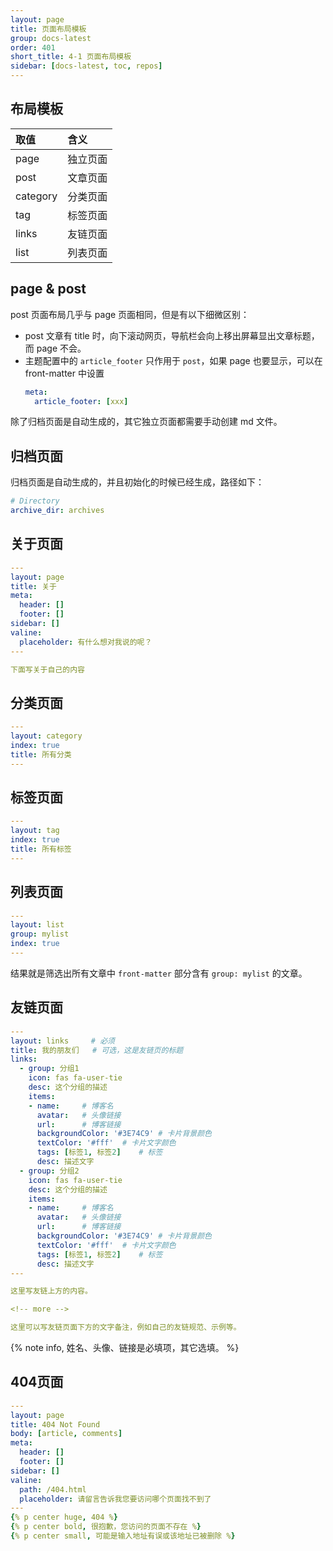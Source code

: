 ```yaml
---
layout: page
title: 页面布局模板
group: docs-latest
order: 401
short_title: 4-1 页面布局模板
sidebar: [docs-latest, toc, repos]
---
```


## 布局模板

| 取值  | 含义  |
| :----- | :----  |
| page | 独立页面 |
| post | 文章页面 |
| category | 分类页面 |
| tag | 标签页面 |
| links | 友链页面 |
| list | 列表页面 |

## page & post

post 页面布局几乎与 page 页面相同，但是有以下细微区别：

- post 文章有 title 时，向下滚动网页，导航栏会向上移出屏幕显出文章标题，而 page 不会。
- 主题配置中的 `article_footer` 只作用于 `post`，如果 page 也要显示，可以在 front-matter 中设置
  ```yaml
  meta:
    article_footer: [xxx]
  ```


除了归档页面是自动生成的，其它独立页面都需要手动创建 md 文件。

## 归档页面

归档页面是自动生成的，并且初始化的时候已经生成，路径如下：

```yaml blog/_config.yml
# Directory
archive_dir: archives
```

## 关于页面

```yaml Create file if not exists: source/about/index.md
---
layout: page
title: 关于
meta:
  header: []
  footer: []
sidebar: []
valine:
  placeholder: 有什么想对我说的呢？
---

下面写关于自己的内容

```

## 分类页面

```yaml Create file if not exists: source/categories/index.md
---
layout: category
index: true
title: 所有分类
---
```

## 标签页面

```yaml Create file if not exists: source/tags/index.md
---
layout: tag
index: true
title: 所有标签
---
```

## 列表页面

```yaml Create file if not exists: source/mylist/index.md
---
layout: list
group: mylist
index: true
---
```

结果就是筛选出所有文章中 `front-matter` 部分含有 `group: mylist` 的文章。


## 友链页面

```yaml Create file if not exists: source/friends/index.md
---
layout: links     # 必须
title: 我的朋友们   # 可选，这是友链页的标题
links:
  - group: 分组1
    icon: fas fa-user-tie
    desc: 这个分组的描述
    items:
    - name:     # 博客名
      avatar:   # 头像链接
      url:      # 博客链接
      backgroundColor: '#3E74C9' # 卡片背景颜色
      textColor: '#fff'  # 卡片文字颜色
      tags: [标签1, 标签2]    # 标签
      desc: 描述文字
  - group: 分组2
    icon: fas fa-user-tie
    desc: 这个分组的描述
    items:
    - name:     # 博客名
      avatar:   # 头像链接
      url:      # 博客链接
      backgroundColor: '#3E74C9' # 卡片背景颜色
      textColor: '#fff'  # 卡片文字颜色
      tags: [标签1, 标签2]    # 标签
      desc: 描述文字
---

这里写友链上方的内容。

<!-- more -->

这里可以写友链页面下方的文字备注，例如自己的友链规范、示例等。

```

{% note info, 姓名、头像、链接是必填项，其它选填。 %}

## 404页面

```yaml Create file if not exists: source/404.md
---
layout: page
title: 404 Not Found
body: [article, comments]
meta:
  header: []
  footer: []
sidebar: []
valine:
  path: /404.html
  placeholder: 请留言告诉我您要访问哪个页面找不到了
---
{% p center huge, 404 %}
{% p center bold, 很抱歉，您访问的页面不存在 %}
{% p center small, 可能是输入地址有误或该地址已被删除 %}
```
